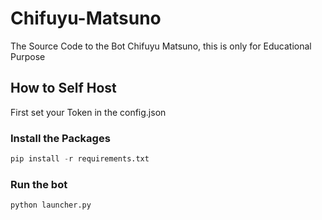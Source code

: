 # Chifuyu-Matsuno
The Source Code to the Bot Chifuyu Matsuno, this is only for Educational Purpose

## How to Self Host
First set your Token in the config.json

### Install the Packages
```py
pip install -r requirements.txt
```

### Run the bot

```py
python launcher.py
```
